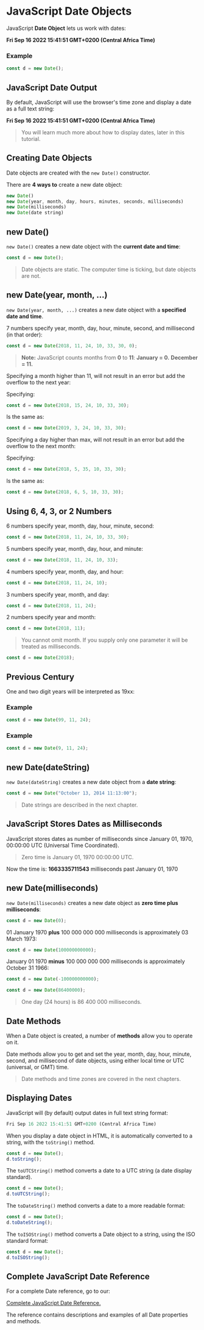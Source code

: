 # JavaScript Date Objects

JavaScript **Date Object** lets us work with dates:

**Fri Sep 16 2022 15:41:51 GMT+0200 (Central Africa Time)**

### Example

```javascript
const d = new Date();
```

## JavaScript Date Output

By default, JavaScript will use the browser's time zone and display a date as a full text string:

**Fri Sep 16 2022 15:41:51 GMT+0200 (Central Africa Time)**

> You will learn much more about how to display dates, later in this tutorial.

## Creating Date Objects

Date objects are created with the `new Date()` constructor.

There are **4 ways to** create a new date object:

```javascript
new Date()
new Date(year, month, day, hours, minutes, seconds, milliseconds)
new Date(milliseconds)
new Date(date string)
```

## new Date()

`new Date()` creates a new date object with the **current date and time**:

```javascript
const d = new Date();
```

> Date objects are static. The computer time is ticking, but date objects are not.

## new Date(year, month, ...)

`new Date(year, month, ...)` creates a new date object with a **specified date and time**.

7 numbers specify year, month, day, hour, minute, second, and millisecond (in that order):

```javascript
const d = new Date(2018, 11, 24, 10, 33, 30, 0);
```

> **Note:** JavaScript counts months from **0** to **11**:
> **January = 0.**
> **December = 11.**

Specifying a month higher than 11, will not result in an error but add the overflow to the next year:

Specifying:

```javascript
const d = new Date(2018, 15, 24, 10, 33, 30);
```

Is the same as:

```javascript
const d = new Date(2019, 3, 24, 10, 33, 30);
```

Specifying a day higher than max, will not result in an error but add the overflow to the next month:

Specifying:

```javascript
const d = new Date(2018, 5, 35, 10, 33, 30);
```

Is the same as:

```javascript
const d = new Date(2018, 6, 5, 10, 33, 30);
```

## Using 6, 4, 3, or 2 Numbers

6 numbers specify year, month, day, hour, minute, second:

```javascript
const d = new Date(2018, 11, 24, 10, 33, 30);
```

5 numbers specify year, month, day, hour, and minute:

```javascript
const d = new Date(2018, 11, 24, 10, 33);
```

4 numbers specify year, month, day, and hour:

```javascript
const d = new Date(2018, 11, 24, 10);
```

3 numbers specify year, month, and day:

```javascript
const d = new Date(2018, 11, 24);
```

2 numbers specify year and month:

```javascript
const d = new Date(2018, 11);
```

> You cannot omit month. If you supply only one parameter it will be treated as milliseconds.

```javascript
const d = new Date(2018);
```

## Previous Century

One and two digit years will be interpreted as 19xx:

### Example

```javascript
const d = new Date(99, 11, 24);
```

### Example

```javascript
const d = new Date(9, 11, 24);
```

## new Date(dateString)

`new Date(dateString)` creates a new date object from a **date string**:

```javascript
const d = new Date("October 13, 2014 11:13:00");
```

> Date strings are described in the next chapter.

## JavaScript Stores Dates as Milliseconds

JavaScript stores dates as number of milliseconds since January 01, 1970, 00:00:00 UTC (Universal Time Coordinated).

> Zero time is January 01, 1970 00:00:00 UTC.

Now the time is: **1663335711543** milliseconds past January 01, 1970

## new Date(milliseconds)

`new Date(milliseconds)` creates a new date object as **zero time plus milliseconds**:

```javascript
const d = new Date(0);
```

01 January 1970 **plus** 100 000 000 000 milliseconds is approximately 03 March 1973:

```javascript
const d = new Date(100000000000);
```

January 01 1970 **minus** 100 000 000 000 milliseconds is approximately October 31 1966:

```javascript
const d = new Date(-100000000000);
```

```javascript
const d = new Date(86400000);
```

> One day (24 hours) is 86 400 000 milliseconds.

## Date Methods

When a Date object is created, a number of **methods** allow you to operate on it.

Date methods allow you to get and set the year, month, day, hour, minute, second, and millisecond of date objects, using either local time or UTC (universal, or GMT) time.

> Date methods and time zones are covered in the next chapters.

## Displaying Dates

JavaScript will (by default) output dates in full text string format:

```javascript
Fri Sep 16 2022 15:41:51 GMT+0200 (Central Africa Time)
```

When you display a date object in HTML, it is automatically converted to a string, with the `toString()` method.

```javascript
const d = new Date();
d.toString();
```

The `toUTCString()` method converts a date to a UTC string (a date display standard).

```javascript
const d = new Date();
d.toUTCString();
```

The `toDateString()` method converts a date to a more readable format:

```javascript
const d = new Date();
d.toDateString();
```

The `toISOString()` method converts a Date object to a string, using the ISO standard format:

```javascript
const d = new Date();
d.toISOString();
```

## Complete JavaScript Date Reference

For a complete Date reference, go to our:

[Complete JavaScript Date Reference.](https://www.w3schools.com/jsref/jsref_obj_date.asp)

The reference contains descriptions and examples of all Date properties and methods.